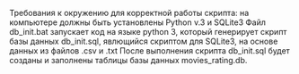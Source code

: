 Требования к окружению для корректной работы скрипта: на компьютере должны быть установлены Python v.3 и SQLite3
Файл db_init.bat запускает код на языке python 3, который генерирует скрипт базы данных db_init.sql, 
явлющийся скриптом  для SQLite3, на основе данных из файлов .csv и .txt
	После выполнения скрипта db_init.sql будет созданы и заполнены таблицы базы данных movies_rating.db.
	